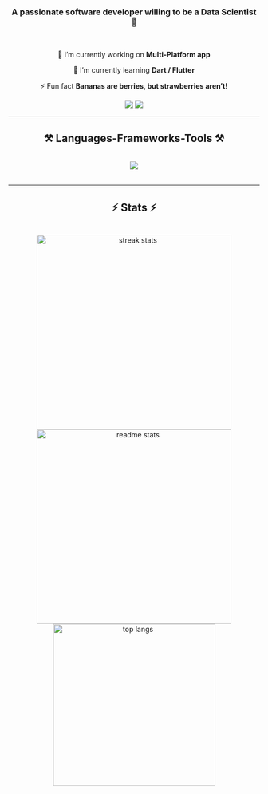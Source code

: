 <h3 align="center">A passionate software developer willing to be a Data Scientist 🚀</h3>

<br/>

<div align="center">
 
🔭 I’m currently working on **Multi-Platform app**
 
🌱 I’m currently learning **Dart / Flutter**

⚡ Fun fact **Bananas are berries, but strawberries aren’t!**

 </div>
 
<div align="center"> 
  <a href="mailto:joaoamgarten2003@gmail.com">
    <img src="https://img.shields.io/badge/Gmail-333333?style=for-the-badge&logo=gmail&logoColor=red" />
  </a>
  <a href="https://www.linkedin.com/in/amgarten/" target="_blank">
    <img src="https://img.shields.io/badge/LinkedIn-0077B5?style=for-the-badge&logo=linkedin&logoColor=white" target="_blank" />
  </a>
</div>

 <hr/>
 
<h2 align="center">⚒️ Languages-Frameworks-Tools ⚒️</h2>
<br/>
<div align="center">
    <img src="https://skillicons.dev/icons?i=python,dart,flutter,mysql,postgresql,fastapi" /><br>
</div>

<br/>

<hr/>

<h2 align="center">⚡ Stats ⚡</h2>
<br>
<div align=center>
  <img width=390 src="https://github-readme-streak-stats-salesp07.vercel.app/?user=amgartendev&count_private=true&theme=github-dark-blue&border_radius=10" alt="streak stats"/>
  <img width=390 src="https://github-readme-stats-salesp07.vercel.app/api?username=amgartendev&count_private=true&show_icons=true&theme=github_dark&rank_icon=github&border_radius=10" alt="readme stats" />
  <br/>
  <img width=325 align="center" src="https://github-readme-stats-salesp07.vercel.app/api/top-langs/?username=amgartendev&hide=HTML&langs_count=8&layout=compact&theme=github_dark&border_radius=10&size_weight=0.5&count_weight=0.5&exclude_repo=github-readme-stats" alt="top langs" />
</div>

<br/><br/>
